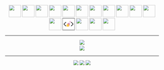 <div align='center'>
  <img src="https://cdn.jsdelivr.net/gh/devicons/devicon/icons/git/git-original.svg" width="40" height="40"/>
  <img src="https://cdn.jsdelivr.net/gh/devicons/devicon/icons/html5/html5-original.svg" width="40" height="40"/>  
  <img src="https://cdn.jsdelivr.net/gh/devicons/devicon/icons/css3/css3-original.svg" width="40" height="40"/>       
  <img src="https://cdn.jsdelivr.net/gh/devicons/devicon/icons/javascript/javascript-original.svg" width="40"   height="40"/>
  <img src="https://cdn.jsdelivr.net/gh/devicons/devicon/icons/typescript/typescript-original.svg" width="40"   height="40" />            
  <img src="https://cdn.jsdelivr.net/gh/devicons/devicon/icons/react/react-original.svg" width="40" height="40"/>
  <img src="https://cdn.jsdelivr.net/gh/devicons/devicon/icons/vuejs/vuejs-original.svg" width="40" height="40"/>
  <img src="https://cdn.jsdelivr.net/gh/devicons/devicon@latest/icons/nuxtjs/nuxtjs-original.svg" width="40" height="40"/>
  <img src="https://cdn.jsdelivr.net/gh/devicons/devicon/icons/figma/figma-original.svg" width="40" height="40"/>
  <img src="https://cdn.jsdelivr.net/gh/devicons/devicon/icons/bootstrap/bootstrap-original.svg" width="40" height="40" />
  <img src="https://cdn.jsdelivr.net/gh/devicons/devicon/icons/sass/sass-original.svg" width="40" height="40"/>
  <img src="https://cdn.jsdelivr.net/gh/devicons/devicon@latest/icons/tailwindcss/tailwindcss-original.svg" width="40" height="40"/>
  <img src="./images/styled-components.png" width="40" height="40" />   
  <img src="https://cdn.jsdelivr.net/gh/devicons/devicon/icons/firebase/firebase-plain.svg" width="40" height="40" />
  <img src="https://cdn.jsdelivr.net/gh/devicons/devicon/icons/mongodb/mongodb-original.svg" width="40" height="40" />                
  <img src="https://cdn.jsdelivr.net/gh/devicons/devicon/icons/nodejs/nodejs-original.svg" width="40" height="40"/>       
</div>

---

<div align='center'>
  <img height="150rem" src="https://github-readme-stats-git-masterrstaa-rickstaa.vercel.app/api/top-langs/?username=oc-garcia&layout=compact&langs_count=16&theme=dark"/>
<!--   <img height="150rem" src="https://github-readme-stats-git-masterrstaa-rickstaa.vercel.app/api?username=oc-garcia&hide=prs,issues,contribs&&show_icons=true&theme=dark&include_all_commits=true&count_private=true"/> -->
</div>

<div align='center'>
<a height="150em" href="http://www.github.com/oc-garcia"><img src="https://github-readme-streak-stats.herokuapp.com?user=oc-garcia&theme=dark&date_format=j%2Fn%5B%2FY%5D"/></a>
</div>

---

<div align='center'> 
 <a href="https://discordapp.com/users/318044291333357568" target="_blank"><img src="https://img.shields.io/badge/Discord-7289DA?style=for-the-badge&logo=discord&logoColor=white" target="_blank"></a> 
 <a href = "mailto:octaviogarcia1988@gmail.com"><img src="https://img.shields.io/badge/Gmail-D14836?style=for-the-badge&logo=gmail&logoColor=white" target="_blank"></a>
 <a href="https://www.linkedin.com/in/octáviogarcia" target="_blank"><img src="https://img.shields.io/badge/-LinkedIn-%230077B5?style=for-the-badge&logo=linkedin&logoColor=white" target="_blank"></a> 
</div>
